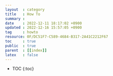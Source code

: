 ```yaml
---
layout  : category
title   : How To 
summary :
date    : 2022-12-11 18:17:02 +0900
updated : 2022-12-16 15:57:05 +0900
tag     : howto 
resource: 0F/DC51F7-C589-4684-B317-2A41C2212F67
toc     : true
public  : true
parent  : [[index]]
latex   : false
---
```

* TOC
{:toc}

